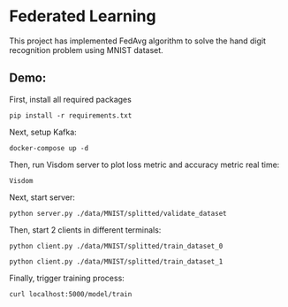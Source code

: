 # Federated Learning

This project has implemented FedAvg algorithm to solve the hand digit recognition problem using MNIST dataset.

## Demo:
First, install all required packages
```
pip install -r requirements.txt
```

Next, setup Kafka:
```
docker-compose up -d
```

Then, run Visdom server to plot loss metric and accuracy metric real time:
```
Visdom
```

Next, start server:
```
python server.py ./data/MNIST/splitted/validate_dataset 
```

Then, start 2 clients in different terminals:
```
python client.py ./data/MNIST/splitted/train_dataset_0
```

```
python client.py ./data/MNIST/splitted/train_dataset_1
```

Finally, trigger training process:
```
curl localhost:5000/model/train
```
